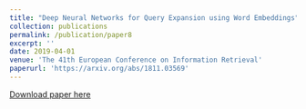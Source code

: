 ```yaml
---
title: "Deep Neural Networks for Query Expansion using Word Embeddings"
collection: publications
permalink: /publication/paper8
excerpt: ''
date: 2019-04-01
venue: 'The 41th European Conference on Information Retrieval'
paperurl: 'https://arxiv.org/abs/1811.03569'
---
```



[Download paper here](https://arxiv.org/abs/1811.03569)


